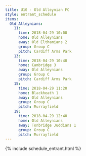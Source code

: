 ```yaml
---
title: U10 - Old Alleynian FC
style: entrant_schedule
items:
  Old Alleynians:
    11:
      time: 2018-04-29 10:00
      home: Old Alleynians
      away: Old Elthamians 2
      group: Group C
      pitch: Cardiff Arms Park
    13:
      time: 2018-04-29 10:40
      home: Cambridge 3
      away: Old Alleynians
      group: Group C
      pitch: Cardiff Arms Park
    15:
      time: 2018-04-29 11:20
      home: Blackheath 1
      away: Old Alleynians
      group: Group C
      pitch: Murrayfield
    19:
      time: 2018-04-29 12:40
      home: Old Alleynians
      away: Tonbridge Juddians 1
      group: Group C
      pitch: Murrayfield
---
```


{% include schedule_entrant.html %}
